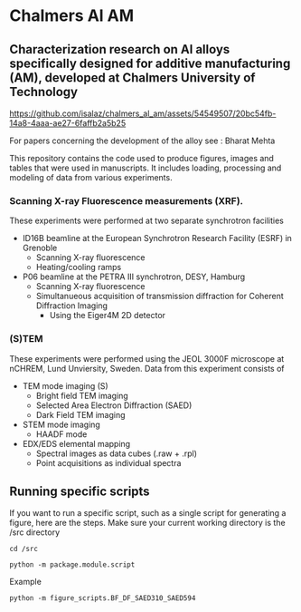 # Chalmers Al AM
## Characterization research on Al alloys specifically designed for additive manufacturing (AM), developed at Chalmers University of Technology


https://github.com/isalaz/chalmers_al_am/assets/54549507/20bc54fb-14a8-4aaa-ae27-6faffb2a5b25


For papers concerning the development of the alloy see :
Bharat Mehta

This repository contains the code used to produce figures, images and tables that were used in manuscripts. It includes loading, processing and modeling of data from various experiments. 
### Scanning X-ray Fluorescence measurements (XRF). 
These experiments were performed at two separate synchrotron facilities
- ID16B beamline at the European Synchrotron Research Facility (ESRF) in Grenoble
  - Scanning X-ray fluorescence
  - Heating/cooling ramps
- P06 beamline at the PETRA III synchrotron, DESY, Hamburg
  - Scanning X-ray fluorescence
  - Simultanueous acquisition of transmission diffraction for Coherent Diffraction Imaging
    - Using the Eiger4M 2D detector
### (S)TEM
These experiments were performed using the JEOL 3000F microscope at nCHREM, Lund Unviersity, Sweden. 
Data from this experiment consists of 
- TEM mode imaging (S)
  - Bright field TEM imaging
  - Selected Area Electron Diffraction (SAED)
  - Dark Field TEM imaging
- STEM mode imaging
  - HAADF mode
- EDX/EDS elemental mapping 
  - Spectral images as data cubes (.raw + .rpl)
  - Point acquisitions as individual spectra

## Running specific scripts
If you want to run a specific script, such as a single script for generating a figure, here are the steps.
Make sure your current working directory is the /src directory
```
cd /src
```
```
python -m package.module.script
```
Example 
```
python -m figure_scripts.BF_DF_SAED310_SAED594 
```
